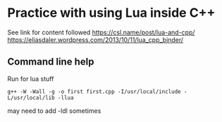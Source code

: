 # Practice with using Lua inside C++
See link for content followed
https://csl.name/post/lua-and-cpp/
https://eliasdaler.wordpress.com/2013/10/11/lua_cpp_binder/

## Command line help
Run for lua stuff

    g++ -W -Wall -g -o first first.cpp -I/usr/local/include -L/usr/local/lib -llua
    
may need to add -ldl sometimes
